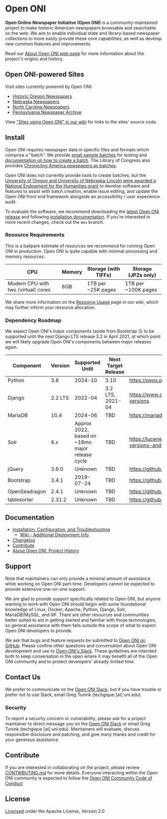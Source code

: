 # Open ONI
**Open Online Newspaper Initiative (Open ONI)** is a community-maintained
project to make historic American newspapers browsable and searchable on the
web. We aim to enable individual state and library-based newspaper collections
to more easily provide these core capabilities, as well as develop new common
features and improvements.

Read our [About Open ONI web page](https://open-oni.github.io/about/) for more
information about the project's origins and history.

## Open ONI-powered Sites
Visit sites currently powered by Open ONI:

- [Historic Oregon Newspapers](https://oregonnews.uoregon.edu/)
- [Nebraska Newspapers](https://nebnewspapers.unl.edu/)
- [North Carolina Newspapers](https://www.digitalnc.org/collections/newspapers/)
- [Pennsylvania Newspaper Archive](https://panewsarchive.psu.edu/)

View ["Sites using Open ONI" in our
wiki](https://github.com/open-oni/open-oni/wiki/Sites-Using-Open-ONI) for links
to the sites' source code.

## Install
Open ONI requires newspaper data in specific files and formats which comprise a
"batch". We provide [small sample
batches](https://github.com/open-oni/sample-data) for testing and [documentation
on how to create a
batch](https://github.com/open-oni/open-oni/wiki/Create-Your-Own-Batch). The
Library of Congress also provides [Chronicling America newspapers as
batches](https://chroniclingamerica.loc.gov/batches/).

Open ONI does not currently provide tools to create batches, but the [University
of Oregon and University of Nebraska-Lincoln were awarded a National Endowment
for the Humanities grant](https://library.uoregon.edu/node/7671) to develop
software and features to assist with batch creation, enable issue editing, and
update the Open ONI front end framework alongside an accessibility / user
experience audit.

To evaluate the software, we recommend downloading the [latest Open ONI
release](https://github.com/open-oni/open-oni/releases) and following [installation documentation](https://github.com/open-oni/open-oni/tree/main/docs#installation-and-updating). If you're interested in more recent changes, check out the `dev` branch.

### Resource Requirements

This is a ballpark estimate of resources we recommend for running Open ONI in
production. Open ONI is quite capable with minimal processing and memory
resources.

CPU | Memory | Storage (with TIFFs) | Storage (JP2s only)
----|--------|----------------------|--------------------
Modern CPU with two (virtual) cores | 6GB | 1TB per ~25K pages| 1TB per ~100K pages

We share more information on the [Resource
Usage](https://github.com/open-oni/open-oni/wiki/Resource-Usage) page in our
wiki, which may further inform your resource allocation.

### Dependency Roadmap

We expect Open ONI's major components (aside from Bootstrap 3) to be supported
until the next Django LTS release 3.2 in April 2021, at which point we will
likely upgrade Open ONI's components between major releases again.

Component | Version | Supported Until | Next Target Release | Documentation
----------|---------|-----------------|---------------------|--------------
Python | 3.8 | 2024-10 | 3.10 | https://peps.python.org/pep-0569/#lifespan
Django | 2.2 LTS | 2022-04 | 3.2 LTS, 2021-04 | https://www.djangoproject.com/download/#supported-versions
MariaDB | 10.4 | 2024-06 | TBD | https://mariadb.com/kb/en/mariadb-server/
Solr | 8.x | Approx 2022, based on ~18mo major release cycle | TBD | https://lucene.apache.org/solr/downloads.html#about-versions-and-support
jQuery | 3.6.0 | Unknown | TBD | https://github.com/jquery/jquery/wiki/Roadmap
Bootstrap | 3.4.1 | 2019-07-24 | TBD | https://github.com/twbs/release
OpenSeadragon | 2.4.1 | Unknown | TBD | https://github.com/openseadragon/openseadragon
tablesorter | 2.31.2 | Unknown | TBD | https://github.com/mottie/tablesorter/

## Documentation
- [Installation, Configuration, and
  Troubleshooting](https://github.com/open-oni/open-oni/tree/dev/docs)
  - [Wiki - Additional Deployment Info](https://github.com/open-oni/open-oni/wiki)
- [Changelog](https://github.com/open-oni/open-oni/tree/dev/CHANGELOG.md)
- [Contribute](https://github.com/open-oni/open-oni/tree/dev/CONTRIBUTING.md)
- [About Open ONI, Project History](https://open-oni.github.io/)

## Support
Note that maintainers can only provide a minimal amount of assistance while
working on Open ONI part-time. Developers cannot be expected to provide
extensive one-on-one support.

We are glad to provide support specifically related to Open ONI, but anyone
wanting to work with Open ONI should begin with some foundational knowledge of
Linux, Docker, Apache, Python, Django, Solr, MariaDB/MySQL, and IIIF. There are
other resources and communities better suited to aid in getting started and
familiar with those technologies, so general assistance with them falls outside
the scope of what to expect Open ONI developers to provide.

We ask that bugs and feature requests be submitted to [Open ONI on
GitHub](https://github.com/open-oni/open-oni/issues). Please confine other
questions and conversation about Open ONI development and use to [Open ONI's
Slack](https://join.slack.com/t/open-oni/shared_invite/enQtMzg5MDg5NjU5MDU2LTA4MmViOTkxZDliZWZmM2FlMGU5ODZjNDU0OWQxYzIzMTY1YmFlMWEzZDFkNDNjZmYxYzUyMmMwZjlkMjU1MGE).
These guidelines are intended both to keep conversation in the open where it may
benefit all of the Open ONI community and to protect developers' already limited
time.

## Contact Us
We prefer to communicate on the [Open ONI
Slack](https://join.slack.com/t/open-oni/shared_invite/enQtMzg5MDg5NjU5MDU2LTA4MmViOTkxZDliZWZmM2FlMGU5ODZjNDU0OWQxYzIzMTY1YmFlMWEzZDFkNDNjZmYxYzUyMmMwZjlkMjU1MGE),
but if you have trouble or prefer not to use Slack, email Greg Tunink (techgique
[at] unl.edu).

### Security
To report a security concern or vulnerability, please ask for a project
maintainer to direct message you on the [Open ONI
Slack](https://join.slack.com/t/open-oni/shared_invite/enQtMzg5MDg5NjU5MDU2LTA4MmViOTkxZDliZWZmM2FlMGU5ODZjNDU0OWQxYzIzMTY1YmFlMWEzZDFkNDNjZmYxYzUyMmMwZjlkMjU1MGE)
or email Greg Tunink (techgique [at] unl.edu). Maintainers will evaluate,
discuss responsible disclosure and patching, and give many thanks and credit for
your generous assistance.

## Contribute
If you are interested in collaborating on the project, please review
[CONTRIBUTING.md](https://github.com/open-oni/open-oni/tree/dev/CONTRIBUTING.md)
for more details. Everyone interacting within the Open ONI community is expected
to follow the [Open ONI Community Code of
Conduct](https://github.com/open-oni/open-oni/tree/dev/CODE_OF_CONDUCT.md)

## License
[Licensed](https://github.com/open-oni/open-oni/blob/main/LICENSE) under the
Apache License, Version 2.0
